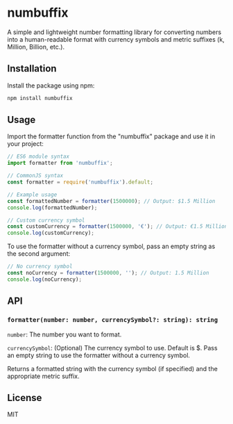# numbuffix

A simple and lightweight number formatting library for converting numbers into a human-readable format with currency
symbols and metric suffixes (k, Million, Billion, etc.).

## Installation

Install the package using npm:

```bash
npm install numbuffix
```

## Usage

Import the formatter function from the "numbuffix" package and use it in your project:

```javascript
// ES6 module syntax
import formatter from 'numbuffix';

// CommonJS syntax
const formatter = require('numbuffix').default;

// Example usage
const formattedNumber = formatter(1500000); // Output: $1.5 Million
console.log(formattedNumber);

// Custom currency symbol
const customCurrency = formatter(1500000, '€'); // Output: €1.5 Million
console.log(customCurrency);
```

To use the formatter without a currency symbol, pass an empty string as the second argument:

```javascript
// No currency symbol
const noCurrency = formatter(1500000, ''); // Output: 1.5 Million
console.log(noCurrency);
```

## API

### `formatter(number: number, currencySymbol?: string): string`
`number`: The number you want to format.

`currencySymbol`: (Optional) The currency symbol to use. Default is $. Pass an empty string to use the formatter without a
currency symbol.

Returns a formatted string with the currency symbol (if specified) and the appropriate metric suffix.

## License

MIT

